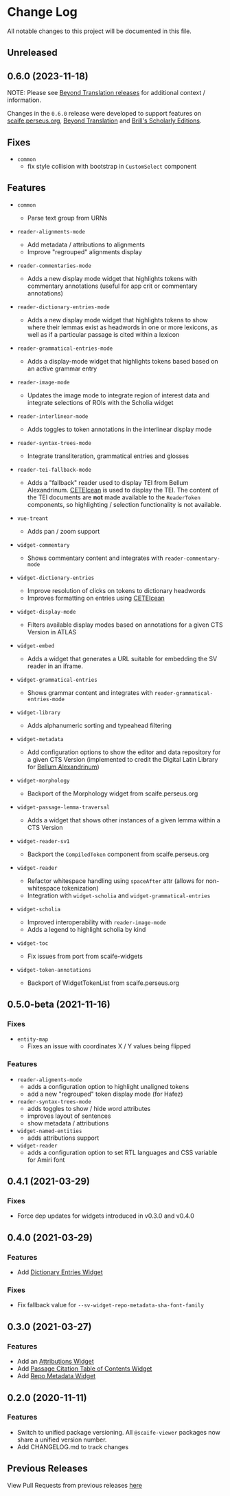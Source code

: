 # Change Log

All notable changes to this project will be documented in this file.

## Unreleased

## 0.6.0 (2023-11-18)

NOTE: Please see [Beyond Translation releases](https://github.com/scaife-viewer/beyond-translation-site/releases) for additional context / information.

Changes in the `0.6.0` release were developed to support features on [scaife.perseus.org](https://scaife.perseus.org), [Beyond Translation](https://beyond-translation.perseus.org) and [Brill's Scholarly Editions](https://scholarlyeditions.brill.com/).

## Fixes
- `common`
  - fix style collision with bootstrap in `CustomSelect` component

## Features

- `common`
  - Parse text group from URNs

- `reader-alignments-mode`
  - Add metadata / attributions to alignments
  - Improve "regrouped" alignments display

- `reader-commentaries-mode`
  - Adds a new display mode widget that highlights tokens with commentary annotations (useful for app crit or commentary annotations)

- `reader-dictionary-entries-mode`
  - Adds a new display mode widget that highlights tokens to show where their lemmas exist as headwords in one or more lexicons, as well as if a particular passage is cited within a lexicon

- `reader-grammatical-entries-mode`
  - Adds a display-mode widget that highlights tokens based based on an active grammar entry

- `reader-image-mode`
  - Updates the image mode to integrate region of interest data and integrate selections of ROIs with the Scholia widget

- `reader-interlinear-mode`
  - Adds toggles to token annotations in the interlinear display mode

- `reader-syntax-trees-mode`
  - Integrate transliteration, grammatical entries and glosses

- `reader-tei-fallback-mode`
  - Adds a "fallback" reader used to display TEI from Bellum Alexandrinum.  [CETEIcean](https://github.com/TEIC/CETEIcean) is used to display the TEI.  The content of the TEI documents are **not** made available to the `ReaderToken` components, so highlighting / selection functionality is not available.

- `vue-treant`
  - Adds pan / zoom support

- `widget-commentary`
  - Shows commentary content and integrates with `reader-commentary-mode`

- `widget-dictionary-entries`
  - Improve resolution of clicks on tokens to dictionary headwords
  - Improves formatting on entries using [CETEIcean](https://github.com/TEIC/CETEIcean)

- `widget-display-mode`
  - Filters available display modes based on annotations for a given CTS Version in ATLAS

- `widget-embed`
  - Adds a widget that generates a URL suitable for embedding the SV reader in an iframe.

- `widget-grammatical-entries`
  - Shows grammar content and integrates with `reader-grammatical-entries-mode`

- `widget-library`
  - Adds alphanumeric sorting and typeahead filtering

- `widget-metadata`
  - Add configuration options to show the editor and data repository for a given CTS Version (implemented to credit the Digital Latin Library for [Bellum Alexandrinum](https://catalog.digitallatin.org/dll-work/w4394))

- `widget-morphology`
  - Backport of the Morphology widget from scaife.perseus.org

- `widget-passage-lemma-traversal`
  - Adds a widget that shows other instances of a given lemma within a CTS Version

- `widget-reader-sv1`
  - Backport the `CompiledToken` component from scaife.perseus.org

- `widget-reader`
  - Refactor whitespace handling using `spaceAfter` attr (allows for non-whitespace tokenization)
  - Integration with `widget-scholia` and `widget-grammatical-entries`

- `widget-scholia`
  - Improved interoperability with `reader-image-mode`
  - Adds a legend to highlight scholia by kind

- `widget-toc`
  - Fix issues from port from scaife-widgets

- `widget-token-annotations`
  - Backport of WidgetTokenList from scaife.perseus.org

## 0.5.0-beta (2021-11-16)

### Fixes
- `entity-map`
  - Fixes an issue with coordinates X / Y values being flipped

### Features

- `reader-aligments-mode`
  - adds a configuration option to highlight unaligned tokens
  - add a new "regrouped" token display mode (for Hafez)
- `reader-syntax-trees-mode`
  - adds toggles to show / hide word attributes
  - improves layout of sentences
  - show metadata / attributions
- `widget-named-entities`
  - adds attributions support
- `widget-reader`
  - adds a configuration option to set RTL languages and CSS variable for Amiri font


## 0.4.1 (2021-03-29)

### Fixes
- Force dep updates for widgets introduced in v0.3.0 and v0.4.0

## 0.4.0 (2021-03-29)

### Features
- Add [Dictionary Entries Widget](packages/widget-dictionary-entries)

### Fixes
- Fix fallback value for `--sv-widget-repo-metadata-sha-font-family`

## 0.3.0 (2021-03-27)

### Features

- Add an [Attributions Widget](/packages/widget-attributions)
- Add [Passage Citation Table of Contents Widget](packages/widget-passage-citation-toc)
- Add [Repo Metadata Widget](packages/widget-repo-metadata)

## 0.2.0 (2020-11-11)

### Features
- Switch to unified package versioning.  All `@scaife-viewer` packages now share a unified version number.
- Add CHANGELOG.md to track changes

## Previous Releases
View Pull Requests from previous releases [here](https://github.com/scaife-viewer/frontend/pulls?q=is%3Apr+is%3Aclosed+created%3A%3C2020-11-11)

